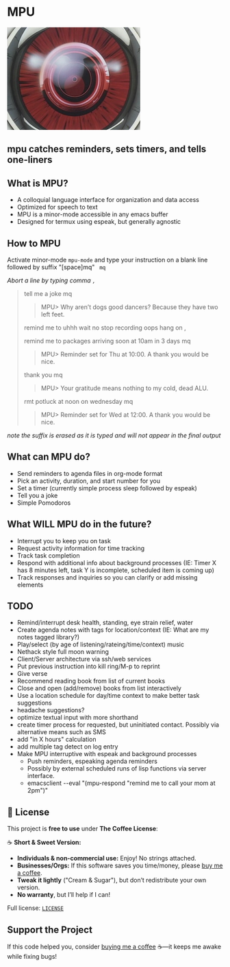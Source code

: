 # MPU
![mpu self portrait 1817 colorized](https://raw.githubusercontent.com/TroyFletcher/mpu/main/mpu.jpg)
## mpu catches reminders, sets timers, and tells one-liners

## What is MPU?
- A colloquial language interface for organization and data access
- Optimized for speech to text
- MPU is a minor-mode accessible in any emacs buffer
- Designed for termux using espeak, but generally agnostic

## How to MPU
Activate minor-mode `mpu-mode` and type your instruction on a blank line followed by suffix "[space]mq" ` mq`

_Abort a line by typing comma `,`_

> tell me a joke mq
> 
> > MPU> Why aren’t dogs good dancers? Because they have two left feet.
> 
> remind me to uhhh wait no stop recording oops hang on ,
> 
> remind me to packages arriving soon at 10am in 3 days mq
> 
> > MPU> Reminder set for Thu at 10:00. A thank you would be nice.
> 
> thank you mq
> 
> > MPU> Your gratitude means nothing to my cold, dead ALU.
>
> rmt potluck at noon on wednesday mq
>
> > MPU> Reminder set for Wed at 12:00. A thank you would be nice.

_note the suffix is erased as it is typed and will not appear in the final output_

## What can MPU do?
- Send reminders to agenda files in org-mode format
- Pick an activity, duration, and start number for you
- Set a timer (currently simple process sleep followed by espeak)
- Tell you a joke
- Simple Pomodoros

## What WILL MPU do in the future?
- Interrupt you to keep you on task
- Request activity information for time tracking
- Track task completion
- Respond with additional info about background processes (IE: Timer X has 8 minutes left, task Y is incomplete, scheduled item is coming up)
- Track responses and inquiries so you can clarify or add missing elements

## TODO
- Remind/interrupt desk health, standing, eye strain relief, water
- Create agenda notes with tags for location/context (IE: What are my notes tagged library?)
- Play/select (by age of listening/rateing/time/context) music
- Nethack style full moon warning
- Client/Server architecture via ssh/web services
- Put previous instruction into kill ring/M-p to reprint
- Give verse
- Recommend reading book from list of current books
- Close and open (add/remove) books from list interactively
- Use a location schedule for day/time context to make better task suggestions
- headache suggestions?
- optimize textual input with more shorthand
- create timer process for requested, but uninitiated contact. Possibly via alternative means such as SMS
- add "in X hours" calculation
- add multiple tag detect on log entry
- Make MPU interruptive with espeak and background processes
  - Push reminders, espeaking agenda reminders
  - Possibly by external scheduled runs of lisp functions via server interface.
  - emacsclient --eval "(mpu-respond \"remind me to call your mom at 2pm\")"

##  📜 License  

This project is **free to use** under **The Coffee License**:  

☕ **Short & Sweet Version:**
- **Individuals & non-commercial use:** Enjoy! No strings attached.
- **Businesses/Orgs:** If this software saves you time/money,
  please [buy me a coffee](https://buymeacoffee.com/troyfletcher).
- **Tweak it lightly** ("Cream & Sugar"), but don’t redistribute your own version.
- **No warranty**, but I’ll help if I can!

Full license: [`LICENSE`](/LICENSE)  

## Support the Project  
If this code helped you, consider [buying me a coffee](https://buymeacoffee.com/troyfletcher) ☕—it keeps me awake while fixing bugs!